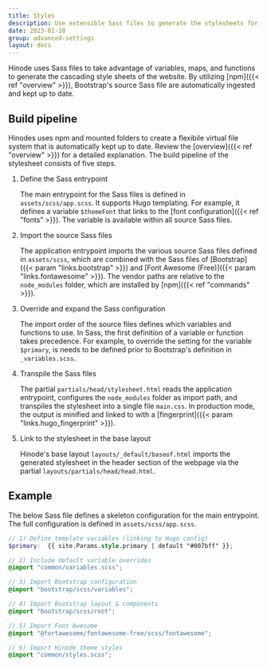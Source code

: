 ```yaml
---
title: Styles
description: Use extensible Sass files to generate the stylesheets for your website.
date: 2023-01-28
group: advanced-settings
layout: docs
---
```


<!-- TODO: include dartsass -->

Hinode uses Sass files to take advantage of variables, maps, and functions to generate the cascading style sheets of the website. By utilizing [npm]({{< ref "overview" >}}), Bootstrap's source Sass file are automatically ingested and kept up to date.

## Build pipeline

Hinodes uses npm and mounted folders to create a flexibile virtual file system that is automatically kept up to date. Review the [overview]({{< ref "overview" >}}) for a detailed explanation. The build pipeline of the stylesheet consists of five steps.

1. Define the Sass entrypoint

   The main entrypoint for the Sass files is defined in `assets/scss/app.scss`. It supports Hugo templating. For example, it defines a variable `$themeFont` that links to the [font configuration]({{< ref "fonts" >}}). The variable is available within all source Sass files.

2. Import the source Sass files

   The application entrypoint imports the various source Sass files defined in `assets/scss`, which are combined with the Sass files of [Bootstrap]({{< param "links.bootstrap" >}}) and [Font Awesome (Free)]({{< param "links.fontawesome" >}}). The vendor paths are relative to the `node_modules` folder, which are installed by [npm]({{< ref "commands" >}}).

3. Override and expand the Sass configuration

   The import order of the source files defines which variables and functions to use. In Sass, the first definition of a variable or function takes precedence. For example, to override the setting for the variable `$primary`, is needs to be defined prior to Bootstrap's definition in `_variables.scss`.

4. Transpile the Sass files

   The partial `partials/head/stylesheet.html` reads the application entrypoint, configures the `node_modules` folder as import path, and transpiles the stylesheet into a single file `main.css`. In production mode, the output is minified and linked to with a [fingerprint]({{< param "links.hugo_fingerprint" >}}).

5. Link to the stylesheet in the base layout

   Hinode's base layout `layouts/_default/baseof.html` imports the generated stylesheet in the header section of the webpage via the partial `layouts/partials/head/head.html`.

## Example

The below Sass file defines a skeleton configuration for the main entrypoint. The full configuration is defined in `assets/scss/app.scss`.

```scss
// 1) Define template variables (linking to Hugo config)
$primary:  {{ site.Params.style.primary | default "#007bff" }};

// 2) Include default variable overrides
@import "common/variables.scss";

// 3) Import Bootstrap configuration
@import "bootstrap/scss/variables";

// 4) Import Bootstrap layout & components
@import "bootstrap/scss/root";

// 5) Import Font Awesome
@import "@fortawesome/fontawesome-free/scss/fontawesome";

// 6) Import Hinode theme styles
@import "common/styles.scss";
```
